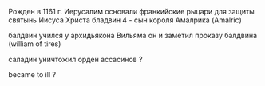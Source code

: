 Рожден в 1161 г.
Иерусалим основали франкийские рыцари для защиты святынь Иисуса Христа 
бладвин 4 - сын короля Амалрика (Amalric)

балдвин учился у архидьякона Вильяма он и заметил проказу балдвина (william of tires)

саладин уничтожил орден ассасинов ?

became to ill ? 